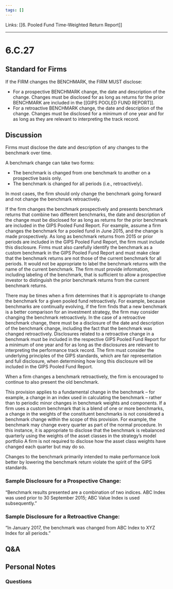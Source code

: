 ```yaml
---
tags: []
---
```

Links: [[6. Pooled Fund Time-Weighted Return Report]]
___
# 6.C.27
## Standard for Firms
If the FIRM changes the BENCHMARK, the FIRM MUST disclose:
- For a prospective BENCHMARK change, the date and description of the change. Changes must be disclosed for as long as returns for the prior BENCHMARK are included in the [[GIPS POOLED FUND REPORT]].
- For a retroactive BENCHMARK change, the date and description of the change. Changes must be disclosed for a minimum of one year and for as long as they are relevant to interpreting the track record.
## Discussion
Firms must disclose the date and description of any changes to the benchmark over time.

A benchmark change can take two forms:
- The benchmark is changed from one benchmark to another on a prospective basis only.
- The benchmark is changed for all periods (i.e., retroactively).

In most cases, the firm should only change the benchmark going forward and not change the benchmark retroactively.

If the firm changes the benchmark prospectively and presents benchmark returns that combine two different benchmarks, the date and description of the change must be disclosed for as long as returns for the prior benchmark are included in the GIPS Pooled Fund Report. For example, assume a firm changes the benchmark for a pooled fund in June 2015, and the change is made prospectively. As long as benchmark returns from 2015 or prior periods are included in the GIPS Pooled Fund Report, the firm must include this disclosure. Firms must also carefully identify the benchmark as a custom benchmark in the GIPS Pooled Fund Report and must make clear that the benchmark returns are not those of the current benchmark for all periods. It would not be appropriate to label the benchmark returns with the name of the current benchmark. The firm must provide information, including labeling of the benchmark, that is sufficient to allow a prospective investor to distinguish the prior benchmark returns from the current benchmark returns.

There may be times when a firm determines that it is appropriate to change the benchmark for a given pooled fund retroactively. For example, because benchmarks are continually evolving, if the firm finds that a new benchmark is a better comparison for an investment strategy, the firm may consider changing the benchmark retroactively. In the case of a retroactive benchmark change, there must be a disclosure of the date and description of the benchmark change, including the fact that the benchmark was changed retroactively. Disclosures related to a retroactive change in a benchmark must be included in the respective GIPS Pooled Fund Report for a minimum of one year and for as long as the disclosures are relevant to interpreting the performance track record. The firm must consider the underlying principles of the GIPS standards, which are fair representation and full disclosure, when determining how long this disclosure will be included in the GIPS Pooled Fund Report.

When a firm changes a benchmark retroactively, the firm is encouraged to continue to also present the old benchmark.

This provision applies to a fundamental change in the benchmark – for example, a change in an index used in calculating the benchmark – rather than to periodic minor changes in benchmark weights and components. If a firm uses a custom benchmark that is a blend of one or more benchmarks, a change in the weights of the constituent benchmarks is not considered a benchmark change within the scope of this provision. For example, the benchmark may change every quarter as part of the normal procedure. In this instance, it is appropriate to disclose that the benchmark is rebalanced quarterly using the weights of the asset classes in the strategy’s model portfolio A firm is not required to disclose how the asset class weights have changed each quarter but may do so.

Changes to the benchmark primarily intended to make performance look better by lowering the benchmark return violate the spirit of the GIPS standards.

### Sample Disclosure for a Prospective Change:
“Benchmark results presented are a combination of two indices. ABC Index was used prior to 30 September 2015; ABC Value Index is used subsequently.”

### Sample Disclosure for a Retroactive Change:
“In January 2017, the benchmark was changed from ABC Index to XYZ Index for all periods.”
## Q&A

## Personal Notes

### Questions